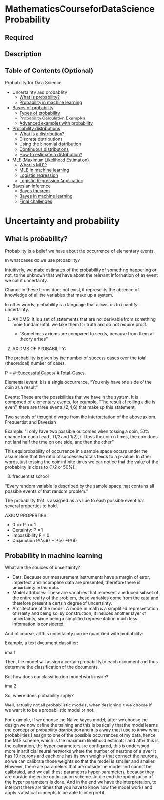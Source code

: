 # MathematicsCourseforDataScienceProbability

## Required


## Description


## Table of Contents (Optional)

Probability for Data Science.



   * [Uncertainty and probability](#uncertainty-and-probability)
      * [What is probability?](#descriptive-statistics-vs-statistics-inference)
      * [Probability in machine learning](#probability-in-machine-learning)
   * [Basics of probability](#basics-of-probability)
      * [Types of probability](#types-of-probability)
      * [Probability Calculation Examples](#probability-calculation-examples)        
      * [Advanced examples with probability](#advanced-examples-with-probability)  
   * [Probability distributions](#probability-distributions)
      * [What is a distribution?](#what-is-a-distribution)
      * [Discrete distributions](#discrete-distributions)
      * [Using the binomial distribution](#using-the-binomial-distribution) 
      * [Continuous distributions](#continuous-distributions)  
      * [How to estimate a distribution?](#how-to-estimate-a-distribution)   
   * [MLE (Maximum Likelihood Estimation)](#MLE-Maximum-likelihood-estimation) 
      * [What is MLE?](#what-is-mle)
      * [MLE in machine learning](#mle-in-machine-learning)
      * [Logistic regression](#logistic-regression)
      * [Logistic Regression Application](#logistic-regression-application)
   * [Bayesian inference](#bayesian-inference)     
      * [Bayes theorem](#bayes-theorem)
      * [Bayes in machine learning](#bayes-in-machine-learning)
      * [Final challenges](#final-challenges)


Uncertainty and probability
============


What is probability?
-----------

Probability is a belief we have about the occurrence of elementary events.

In what cases do we use probability?

Intuitively, we make estimates of the probability of something happening or not, to the unknown
that we have about the relevant information of an event we call it uncertainty.

Chance in these terms does not exist, it represents the absence of knowledge of all
the variables that make up a system.

In other words, probability is a language that allows us to quantify uncertainty.

1. AXIOMS:
It is a set of statements that are not derivable from something more fundamental. we take them for truth
and do not require proof.

   * “Sometimes axioms are compared to seeds, because from them all theory arises”

2. AXIOMS ​​OF PROBABILITY:

The probability is given by the number of success cases over the total (theoretical) number of cases.

P = #-Successful Cases/ # Total-Cases.

Elemental event: It is a single occurrence, “You only have one side of the coin as a result”

Events: These are the possibilities that we have in the system. It is composed of elementary events,
for example, “The result of rolling a die is even”, there are three events (2,4,6) that make up this statement.

Two schools of thought diverge from the interpretation of the above axiom. Frequentist and Bayesian

Example: “I only have two possible outcomes when tossing a coin, 50% chance for each head
, (1/2 and 1/2), if I toss the coin n times, the coin does not land half the time on one side, and then the other”

This equiprobability of occurrence in a sample space occurs under the assumption that
the ratio of successes/totals tends to a p-value. In other words, just tossing the coin
infinite times we can notice that the value of the probability is close to (1/2 or 50%).

3. frequentist school

“Every random variable is described by the sample space that contains all possible events
of that random problem.”

The probability that is assigned as a value to each possible event has several properties to hold.

AXIOM PROPERTIES:

* 0 <= P <= 1
* Certainty: P = 1
* Impossibility P = 0
* Disjunction P(AuB) = P(A) +P(B)


Probability in machine learning
-----------

What are the sources of uncertainty?

* Data: Because our measurement instruments have a margin of error, imperfect and incomplete data are presented, therefore there is uncertainty in the data.
* Model attributes: These are variables that represent a reduced subset of the entire reality of the problem, these variables come from the data and therefore present a certain degree of uncertainty.
* Architecture of the model: A model in math is a simplified representation of reality and being so, by construction, it induces another layer of uncertainty, since being a simplified representation much less information is considered.

And of course, all this uncertainty can be quantified with probability:

Example, a text document classifier:

ima 1

Then, the model will assign a certain probability to each document and thus determine the classification of the documents.

But how does our classification model work inside?

ima 2

So, where does probability apply?

Well, actually not all probabilistic models, when designing it we choose if we want it to be a probabilistic model or not.

For example, if we choose the Naive Vayes model, after we choose the design we now define the training and this is basically that the model learns the concept of probability distribution and it is a way that I use to know what probabilities I assign to one of the possible occurrences of my data, hence the MLE scheme, which is the maximum likelihood estimator and after this is the calibration, the hyper-parameters are configured, this is understood more in artificial neural networks where the number of neurons of a layer It has 10 neurons and each one has its own weights that connect the neurons, so we can calibrate those weights so that the model is smaller and smaller. However, there are parameters that are outside the model and cannot be calibrated, and we call these parameters hyper-parameters, because they are outside the entire optimization scheme. At the end the optimization of the hyper parameters is done. And in the end we have the interpretation, to interpret there are times that you have to know how the model works and apply statistical concepts to be able to interpret it.
